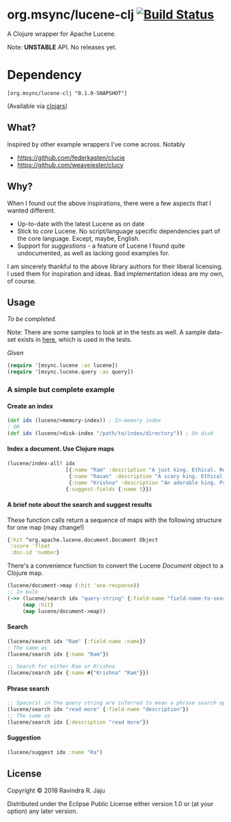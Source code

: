 # org.msync/lucene-clj [![Build Status](https://secure.travis-ci.org/jaju/lucene-clj.png)](http://travis-ci.org/jaju/lucene-clj)

A Clojure wrapper for Apache Lucene.

Note: **UNSTABLE** API. No releases yet.

# Dependency
    [org.msync/lucene-clj "0.1.0-SNAPSHOT"]
(Available via [clojars](https://clojars.org/search?q=lucene-clj))

## What?

Inspired by other example wrappers I've come across.
Notably
 - https://github.com/federkasten/clucie
 - https://github.com/weavejester/clucy

## Why?

When I found out the above inspirations, there were a few aspects that I wanted different.
* Up-to-date with the latest Lucene as on date
* Stick to _core_ Lucene. No script/language specific dependencies part of the core language. Except, maybe, English.
* Support for _suggestions_ - a feature of Lucene I found quite undocumented, as well as lacking good examples for.

I am sincerely thankful to the above library authors for their liberal licensing. I used them for inspiration and ideas.
Bad implementation ideas are my own, of course.

## Usage

_To be completed_. 

Note: There are some samples to look at in the tests as well. A sample data-set exists in [here](test-resources/sample-data.csv),
which is used in the tests.

_Given_
```clojure
(require '[msync.lucene :as lucene])
(require '[msync.lucene.query :as query])
```

### A simple but complete example

#### Create an index
```clojure
(def idx (lucene/>memory-index)) ; In-memory index
; OR
(def idx (lucene/>disk-index "/path/to/index/directory")) ; On disk
```

#### Index a document. Use Clojure maps
```clojure
(lucene/index-all! idx
                   [{:name "Ram" :description "A just king. Ethical. Read more in Ramayan."}
                    {:name "Ravan" :description "A scary king. Ethical villain. Read more in Ramayan."}
                    {:name "Krishna" :description "An adorable king. Pragmatic. Read about him in the Mahabharat."}]
                   {:suggest-fields {:name 5}})
```

#### A brief note about the search and suggest results
These function calls return a sequence of maps with the following structure for one map (may change!)
```clojure
{:hit ^org.apache.lucene.document.Document Object
 :score 'float
 :doc-id 'number}
```

There's a convenience function to convert the Lucene _Document_ object to a Clojure map.
```clojure
(lucene/document->map (:hit 'one-response))
;; In bulk
(->> (lucene/search idx "query-string" {:field-name "field-name-to-search-in"})
     (map :hit)
     (map lucene/document->map))
```

#### Search
```clojure
(lucene/search idx "Ram" {:field-name :name})
; The same as
(lucene/search idx {:name "Ram"})

;; Search for either Ram or Krishna
(lucene/search idx {:name #{"Krishna" "Ram"}})
```

#### Phrase search
```clojure
;; Space(s) in the query string are inferred to mean a phrase search operation
(lucene/search idx "read more" {:field-name "description"})
;; The same as
(lucene/search idx {:description "read more"})
```

#### Suggestion
```clojure
(lucene/suggest idx :name "Ra")
```

## License

Copyright © 2018 Ravindra R. Jaju

Distributed under the Eclipse Public License either version 1.0 or (at
your option) any later version.
